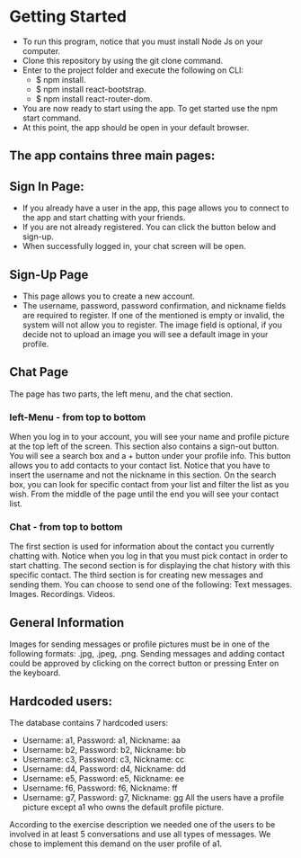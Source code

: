 # Getting Started
* To run this program, notice that you must install Node Js on your computer.
* Clone this repository by using the git clone command.
* Enter to the project folder and execute the following on CLI:
  - $ npm install.
  - $ npm install react-bootstrap.
  - $ npm install react-router-dom.
* You are now ready to start using the app. To get started use the npm start command.
* At this point, the app should be open in your default browser.

## The app contains three main pages:
## Sign In Page:
  * If you already have a user in the app, this page allows you to connect to the app and start chatting with your friends.
  * If you are not already registered. You can click the button below and sign-up.
  * When successfully logged in, your chat screen will be open.
## Sign-Up Page
  * This page allows you to create a new account.
  * The username, password, password confirmation, and nickname fields are required to register. If one of the mentioned is empty or invalid, the system will not allow     you to register. The image field is optional, if you decide not to upload an image you will see a default image in your profile.
## Chat Page
The page has two parts, the left menu, and the chat section.
### left-Menu - from top to bottom
When you log in to your account, you will see your name and profile picture at the top left of the screen. This section also contains a sign-out button.
You will see a search box and a + button under your profile info. This button allows you to add contacts to your contact list. Notice that you have to insert the username and not the nickname in this section. On the search box, you can look for specific contact from your list and filter the list as you wish.
From the middle of the page until the end you will see your contact list.
### Chat  - from top to bottom
The first section is used for information about the contact you currently chatting with. Notice when you log in that you must pick contact in order to start chatting.
The second section is for displaying the chat history with this specific contact.
The third section is for creating new messages and sending them. You can choose to send one of the following:
Text messages.
Images.
Recordings.
Videos.
## General Information
Images for sending messages or profile pictures must be in one of the following formats: .jpg, .jpeg, .png.
Sending messages and adding contact could be approved by clicking on the correct button or pressing Enter on the keyboard.
## Hardcoded users:
The database contains 7 hardcoded users:
 - Username: a1, Password: a1, Nickname: aa
 - Username: b2, Password: b2, Nickname: bb
 - Username: c3, Password: c3, Nickname: cc
 - Username: d4, Password: d4, Nickname: dd
 - Username: e5, Password: e5, Nickname: ee
 - Username: f6, Password: f6, Nickname: ff
 - Username: g7, Password: g7, Nickname: gg
All the users have a profile picture except a1 who owns the default profile picture.

According to the exercise description we needed one of the users to be involved in at least 5 conversations and use all types of messages. We chose to implement this demand on the user profile of a1.
